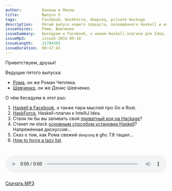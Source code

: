 ```yaml
---
author:         Бананы и Линзы
title:          Выпуск 5
tags:           Facebook, HaskForce, deepseq, private Hackage
description:    Пятый выпуск нашего подкаста, посвящённого Haskell и всему вокруг него.
issueVoices:    Рома, Шевченко
issueSummary:   Беседуем о Facebook, о новом Haskell-плагине для Idea, о лени и опять о stack. 
issueMp3:       issue5-2015-09-10
issueLength:    21794305
issueDuration:  00:47:41
---
```


Приветствуем, друзья!

Ведущие пятого выпуска:

- [Рома](https://ro-che.info/), он же Роман Чепляка.
- [Шевченко](http://dshevchenko.biz/), он же Денис Шевченко.

О чём беседуем в этот раз:

1. [Haskell в Facebook](http://www.wired.com/2015/09/facebooks-new-anti-spam-system-hints-future-coding/), а также пара мыслей про Go и Rust.
2. [HaskForce](http://carymrobbins.github.io/intellij-haskforce/), Haskell-плагин к IntelliJ Idea.
3. Стали ли бы вы заливать свой [приватный код на Hackage](https://mail.haskell.org/pipermail/haskell-cafe/2015-September/121172.html)?
4. Станет ли stack [основным способом установки Haskell](https://github.com/haskell-infra/hl/pull/130)? Напряжённая дискуссия...
5. Сказ о том, как Рома свежий `deepseq` в ghc 7.8 тащил...
6. [How to force a lazy list](https://ro-che.info/articles/2015-05-28-force-list).

<div style="padding-top: 25px;">
</div>

<audio controls style="width: 100%;">
  <source src="http://dshevchenko.biz/ruhaskell/cast/audio/issue5-2015-09-10.mp3" type="audio/mp3">
Сожалеем, но ваш браузер не умеет работать с HTML5 audio. И это очень плохо. Пожалуйста, обновите ваш браузер.
</audio>

<div style="padding-top: 25px;"><a href="http://dshevchenko.biz/ruhaskell/cast/audio/issue5-2015-09-10.mp3" download><i class="fa fa-cloud-download"></i> Скачать MP3</a></div>
